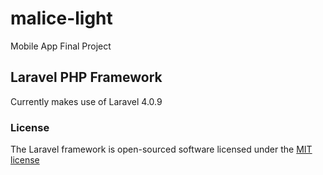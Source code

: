 malice-light
============
Mobile App Final Project

## Laravel PHP Framework
Currently makes use of Laravel 4.0.9 

### License

The Laravel framework is open-sourced software licensed under the [MIT license](http://opensource.org/licenses/MIT)
